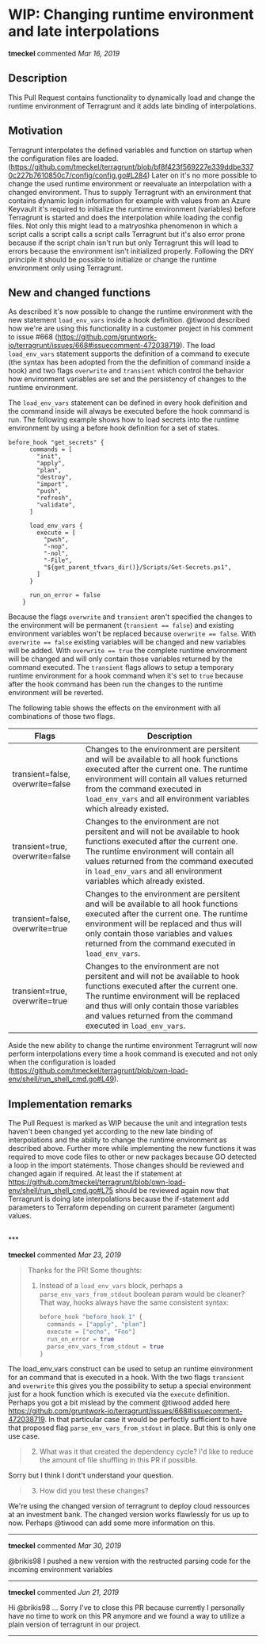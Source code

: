 # WIP: Changing runtime environment and late interpolations

**tmeckel** commented *Mar 16, 2019*

## Description

This Pull Request contains functionality to dynamically load and change the runtime environment of Terragrunt and it adds late binding of interpolations.

## Motivation

Terragrunt interpolates the defined variables and function on startup when the configuration files are loaded. (https://github.com/tmeckel/terragrunt/blob/bf8f423f569227e339ddbe3370c227b7610850c7/config/config.go#L284) Later on it's no more possible to change the used runtime environment or reevaluate an interpolation with a changed environment. Thus to supply Terragrunt with an environment that contains dynamic login information for example with values from an Azure Keyvault it's required to initialize the runtime environment (variables) before Terragrunt is started and does the interpolation while loading the config files. Not only this might lead to a matryoshka phenomenon in which a script calls a script calls a script calls Terragrunt but it's also error prone because if the script chain isn't run but only Terragrunt this will lead to errors because the environment isn't initialized properly. Following the DRY principle it should be possible to initialize or change the runtime environment only using Terragrunt.

## New and changed functions

As described it's now possible to change the runtime environment with the new statement `load_env_vars` inside a hook definition. @tiwood described how we're are using this functionality in a customer project in his comment to issue #668 (https://github.com/gruntwork-io/terragrunt/issues/668#issuecomment-472038719). The load `load_env_vars` statement supports the definition of a command to execute (the syntax has been adopted from the the definition of command inside a hook) and two flags `overwrite` and `transient` which control the behavior how environment variables are set and the persistency of changes to the runtime environment. 

The `load_env_vars` statement can be defined in every hook definition and the command inside will always be executed before the hook command is run. The following example shows how to load secrets into the runtime environment by using a before hook definition for a set of states.

```hcl
before_hook "get_secrets" {
      commands = [
        "init",
        "apply",
        "plan",
        "destroy",
        "import",
        "push",
        "refresh",
        "validate",
      ]

      load_env_vars {
        execute = [
          "pwsh",
          "-nop",
          "-nol",
          "-File",
          "${get_parent_tfvars_dir()}/Scripts/Get-Secrets.ps1",
        ]
      }

      run_on_error = false
    }
```

Because the flags `overwrite` and `transient` aren't specified the changes to the environment will be permanent (`transient == false`) and existing environment variables won't be replaced because `overwrite == false`. With `overwrite == false` existing variables will be changed and new variables will be added. With `overwrite == true` the complete runtime environment will be changed and will only contain those variables returned by the command executed. The `transient` flags allows to setup a temporary runtime environment for a hook command when it's set to `true` because after the hook command has been run the changes to the runtime environment will be reverted.

The following table shows the effects on the environment with all combinations of those two flags.

| Flags                          | Description                                                                                                                                                                                                                                                                       |
|--------------------------------|-----------------------------------------------------------------------------------------------------------------------------------------------------------------------------------------------------------------------------------------------------------------------------------|
| transient=false, overwrite=false | Changes to the environment are persitent and will be available to all hook functions executed after the current one. The runtime environment will contain all values returned from the command executed in `load_env_vars` and all environment variables which already existed.     |
| transient=true, overwrite=false  | Changes to the environment are not persitent and will not be available to hook functions executed after the current one. The runtime environment will contain all values returned from the command executed in `load_env_vars` and all environment variables which already existed. |
| transient=false, overwrite=true  | Changes to the environment are persitent and will be available to all hook functions executed after the current one. The runtime environment will be replaced and thus will only contain those variables and values returned from the command executed in `load_env_vars`.          |
| transient=true, overwrite=true   | Changes to the environment are not persitent and will not be available to hook functions executed after the current one. The runtime environment will be replaced and thus will only contain those variables and values returned from the command executed in `load_env_vars`.      |

Aside the new ability to change the runtime environment Terragrunt will now perform interpolations every time a hook command is executed and not only when the configuration is loaded (https://github.com/tmeckel/terragrunt/blob/own-load-env/shell/run_shell_cmd.go#L49). 

## Implementation remarks

The Pull Request is marked as WIP because the unit and integration tests haven't been changed yet according to the new late binding of interpolations and the ability to change the runtime environment as described above. Further more while implementing the new functions it was required to move code files to other or new packages because GO detected a loop in the import statements. Those changes should be reviewed and changed again if required. At least the if statement at https://github.com/tmeckel/terragrunt/blob/own-load-env/shell/run_shell_cmd.go#L75 should be reviewed again now that Terragrunt is doing late interpolations because the if-statement add parameters to Terraform depending on current parameter (argument) values.

<br />
***


**tmeckel** commented *Mar 23, 2019*

> Thanks for the PR! Some thoughts:
> 
> 1. Instead of a `load_env_vars` block, perhaps a `parse_env_vars_from_stdout` boolean param would be cleaner? That way, hooks always have the same consistent syntax:
>    ```terraform
>    before_hook "before_hook_1" {
>      commands = ["apply", "plan"]
>      execute = ["echo", "Foo"]
>      run_on_error = true
>      parse_env_vars_from_stdout = true
>    }
>    ```
The load_env_vars construct can be used to setup an runtime einvironment for an command that is executed in a hook. With the two flags `transient` and `overwrite` this gives you the possibility to setup a special environment just for a hook function which is executed via the `execute` definition. Perhaps you got a bit mislead by the comment @tiwood added here https://github.com/gruntwork-io/terragrunt/issues/668#issuecomment-472038719. In that particular case it would be perfectly sufficient to have that proposed flag `parse_env_vars_from_stdout` in place. But this is only one use case.

> 2. What was it that created the dependency cycle? I'd like to reduce the amount of file shuffling in this PR if possible.

Sorry but I think I dont't understand your question. 

> 3. How did you test these changes?

We're using the changed version of terragrunt to deploy cloud ressources at an investment bank. The changed version works flawlessly for us up to now. Perhaps @tiwood can add some more information on this.

***

**tmeckel** commented *Mar 30, 2019*

@brikis98 I pushed a new version with the restructed parsing code for the incoming environment variables
***

**tmeckel** commented *Jun 21, 2019*

Hi @brikis98 ... Sorry I've to close this PR because currently I personally have no time to work on this PR anymore and we found a way to utilize a plain version of terragrunt in our project.
***

